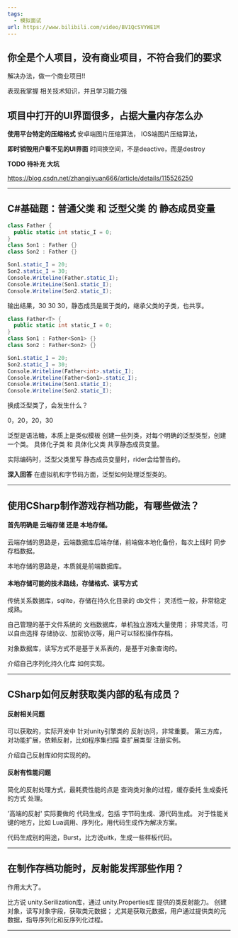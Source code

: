 ```yaml
---
tags:
  - 模拟面试
url: https://www.bilibili.com/video/BV1QcSVYWE1M
---
```


## 你全是个人项目，没有商业项目，不符合我们的要求

解决办法，做一个商业项目!!

表现我掌握 相关技术知识，并且学习能力强


## 项目中打开的UI界面很多，占据大量内存怎么办

**使用平台特定的压缩格式**
安卓端图片压缩算法，
IOS端图片压缩算法，

**即时销毁用户看不见的UI界面**
时间换空间，不是deactive，而是destroy

**TODO 待补充 大坑**

https://blog.csdn.net/zhangjiyuan666/article/details/115526250


---

## C#基础题：普通父类 和 泛型父类 的 静态成员变量

```C#
class Father {
  public static int static_I = 0;
}
class Son1 : Father {}
class Son2 : Father {}
```

```C#
Son1.static_I = 20;
Son2.static_I = 30;
Console.Writeline(Father.static_I);
Console.WriteLine(Son1.static_I);
Console.Writeline(Son2.static_I);
```

输出结果，30 30 30，静态成员是属于类的，继承父类的子类，也共享。


```C#
class Father<T> {
  public static int static_I = 0;
}
class Son1 : Father<Son1> {}
class Son2 : Father<Son2> {}
```

```C#
Son1.static_I = 20;
Son2.static_I = 30;
Console.Writeline(Father<int>.static_I);
Console.Writeline(Father<Son1>.static_I);
Console.WriteLine(Son1.static_I);
Console.Writeline(Son2.static_I);
```

换成泛型类了，会发生什么？

0，20，20，30

泛型是语法糖，本质上是类似模板 创建一些列类，对每个明确的泛型类型，创建一个类。
具体化子类 和 具体化父类 共享静态成员变量。

实际编码时，泛型父类里写 静态成员变量时，rider会给警告的。

**深入回答**
在虚拟机和字节码方面，泛型如何处理泛型类的。

---

## 使用CSharp制作游戏存档功能，有哪些做法？

#### 首先明确是 云端存储 还是 本地存储。

云端存储的思路是，云端数据库后端存储，前端做本地化备份，每次上线时 同步存档数据。

本地存储的思路是，本质就是前端数据库。

#### 本地存储可能的技术路线，存储格式、读写方式

传统关系数据库，sqlite，存储在持久化目录的 db文件；
灵活性一般，非常稳定成熟。

自己管理的基于文件系统的 文档数据库，单机独立游戏大量使用；
非常灵活，可以自由选择 存储协议、加密协议等，用户可以轻松操作存档。

对象数据库，读写方式不是基于关系表的，是基于对象查询的。

介绍自己序列化持久化库 如何实现。

---

## CSharp如何反射获取类内部的私有成员？

#### 反射相关问题

可以获取的，实际开发中 针对unity引擎类的 反射访问，非常重要。
第三方库，对功能扩展，依赖反射，比如程序集扫描 查扩展类型 注册实例。

介绍自己反射库如何实现的的。
#### 反射有性能问题

简化的反射处理方式，最耗费性能的点是 查询类对象的过程，缓存委托 生成委托的方式 处理。

'高端的反射' 实际要做的 代码生成，包括 字节码生成、源代码生成。
对于性能关键的地方，比如 Lua调用、序列化，用代码生成作为解决方案。

代码生成别的用途，Burst，比方说uitk，生成一些样板代码。

---

## 在制作存档功能时，反射能发挥那些作用？

作用太大了。

比方说 unity.Serilization库，通过 unity.Properties库 提供的类反射能力。
创建对象，读写对象字段，获取类元数据；
尤其是获取元数据，用户通过提供类的元数据，指导序列化和反序列化过程。


---